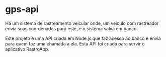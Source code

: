 gps-api
================

Há um sistema de rastreamento veicular onde, um veiculo com rastreador envia suas coordenadas para este, e o sistema salva em banco.

Este projeto é uma API criada em Node.js que faz acesso ao banco e envia para quem faz uma chamada a ela. Esta API foi criada para servir o aplicativo RastroApp.
